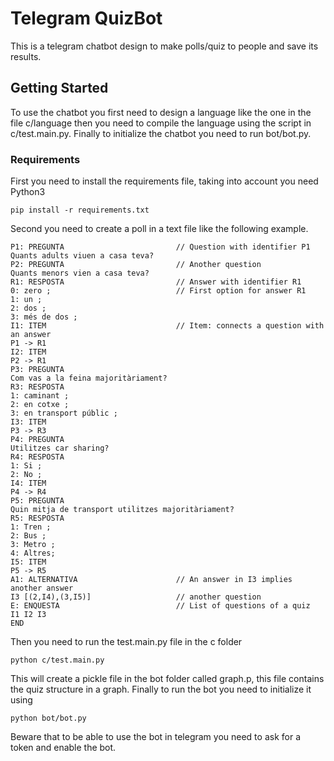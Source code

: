# Telegram QuizBot #

This is a telegram chatbot design to make polls/quiz to people and save its results. 

## Getting Started ##
To use the chatbot you first need to design a language like the one in the file c/language 
then you need to compile the language using the script in c/test.main.py. Finally to initialize the chatbot
you need to run bot/bot.py. 

### Requirements ###
First you need to install the requirements file, taking into account you need Python3 

```
pip install -r requirements.txt  
```
Second you need to create a poll in a text file like the following example.
```
P1: PREGUNTA                         // Question with identifier P1
Quants adults viuen a casa teva?
P2: PREGUNTA                         // Another question 
Quants menors vien a casa teva?
R1: RESPOSTA                         // Answer with identifier R1
0: zero ;                            // First option for answer R1
1: un ;
2: dos ;
3: més de dos ;
I1: ITEM                             // Item: connects a question with an answer
P1 -> R1                            
I2: ITEM
P2 -> R1
P3: PREGUNTA
Com vas a la feina majoritàriament?
R3: RESPOSTA
1: caminant ;
2: en cotxe ;
3: en transport públic ;
I3: ITEM
P3 -> R3
P4: PREGUNTA
Utilitzes car sharing?
R4: RESPOSTA
1: Si ;
2: No ;
I4: ITEM
P4 -> R4
P5: PREGUNTA
Quin mitja de transport utilitzes majoritàriament?
R5: RESPOSTA
1: Tren ;
2: Bus ;
3: Metro ;
4: Altres;
I5: ITEM
P5 -> R5
A1: ALTERNATIVA                      // An answer in I3 implies another answer 
I3 [(2,I4),(3,I5)]                   // another question
E: ENQUESTA                          // List of questions of a quiz
I1 I2 I3
END
``` 

Then you need to run the test.main.py file in the c folder
```
python c/test.main.py 
```
This will create a pickle file in the bot folder called graph.p,
this file contains the quiz structure in a graph. 
Finally to run the bot you need to initialize it using 
```
python bot/bot.py  
```
Beware that to be able to use the bot in telegram you need to ask for a token and enable the bot. 
